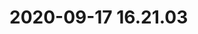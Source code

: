# 2020-09-17 16.21.03

<!-- #Life -->

<!-- {BearID:BB781F9A-212C-44A6-B76B-63F671936F82-15756-0000130329582C98} -->
